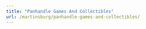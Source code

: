 ```yaml
---
title: "Panhandle Games And Collectibles"
url: /martinsburg/panhandle-games-and-collectibles/
---
```

